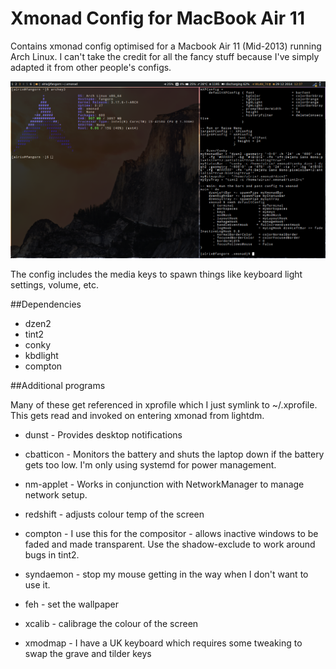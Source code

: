 Xmonad Config for MacBook Air 11
================================

Contains xmonad config optimised for a Macbook Air 11 (Mid-2013) running Arch Linux. I can't take the credit for all the fancy stuff because I've simply adapted it from other people's configs.

![Alt text](/screenshot.png?raw=true "Screenshot")

The config includes the media keys to spawn things like keyboard light settings, volume, etc.

##Dependencies

* dzen2
* tint2
* conky
* kbdlight
* compton

##Additional programs 

Many of these get referenced in xprofile which I just symlink to ~/.xprofile. This gets read and invoked on entering xmonad from lightdm. 

* dunst - Provides desktop notifications

* cbatticon - Monitors the battery and shuts the laptop down if the battery gets too low. I'm only using systemd for power management.

* nm-applet - Works in conjunction with NetworkManager to manage network setup. 

* redshift - adjusts colour temp of the screen

* compton - I use this for the compositor - allows inactive windows to be faded and made transparent. Use the shadow-exclude to work around bugs in tint2.

* syndaemon - stop my mouse getting in the way when I don't want to use it.

* feh - set the wallpaper

* xcalib - calibrage the colour of the screen

* xmodmap - I have a UK keyboard which requires some tweaking to swap the grave and tilder keys

